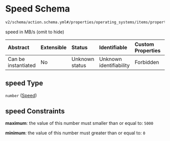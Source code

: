 # Speed Schema

```txt
v2/schema/action.schema.yml#/properties/operating_systems/items/properties/steps/items/properties/actions/items/oneOf/1/properties/core:info/properties/speed
```

speed in MB/s (omit to hide)

| Abstract            | Extensible | Status         | Identifiable            | Custom Properties | Additional Properties | Access Restrictions | Defined In                                                          |
| :------------------ | :--------- | :------------- | :---------------------- | :---------------- | :-------------------- | :------------------ | :------------------------------------------------------------------ |
| Can be instantiated | No         | Unknown status | Unknown identifiability | Forbidden         | Allowed               | none                | [device.schema.json*](../device.schema.json "open original schema") |

## speed Type

`number` ([Speed](device-properties-operating-systems-operating-system-properties-steps-step-properties-group-step-action-oneof-coreinfo-action-properties-coreinfo-action-properties-speed.md))

## speed Constraints

**maximum**: the value of this number must smaller than or equal to: `5000`

**minimum**: the value of this number must greater than or equal to: `0`
